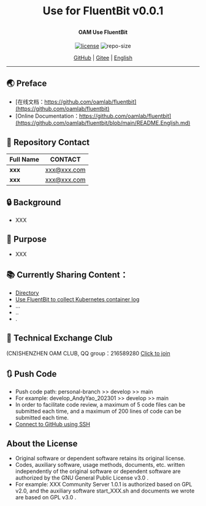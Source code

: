 
<h1 align="center" style="margin: 30px 0 30px; font-weight: bold;">Use for FluentBit v0.0.1</h1>
<h4 align="center">OAM Use FluentBit</h4>
<p align="center">
  <a href="./LICENSE"><img alt="license" src="https://img.shields.io/github/license/oamlab/fluentbit" /></a>
  <img alt="repo-size" src="https://img.shields.io/github/repo-size/oamlab/fluentbit" />
</p>

<p align="center">
   <a href="https://github.com/oamlab/fluentbit">GitHub</a> | 
   <a href="https://gitee.com/oamlab/fluentbit">Gitee</a> | 
   <a href="./README.English.md">English</a>
</p>

<p align="center"></p>

---

## 🌏 Preface
- [在线文档：https://github.com/oamlab/fluentbit](https://github.com/oamlab/fluentbit)
- [Online Documentation：https://github.com/oamlab/fluentbit](https://github.com/oamlab/fluentbit/blob/main/README.English.md)

## 🔋 Repository Contact
| Full Name						 |CONTACT|
|----------|-----------------|
| **xxx**  | xxx@xxx.com      |
| **xxx**  | xxx@xxx.com      |

## 🔒 Background
- XXX

## 🔑 Purpose
- XXX

## 📚 Currently Sharing Content：

- [Directory](./fluentbit)
- [Use FluentBit to collect Kubernetes container log](./fluentbit/3181_Others/README.md)
- ...
- ..
- .

## 📶 Technical Exchange Club
(CN)SHENZHEN OAM CLUB, QQ group：216589280 [Click to join](https://jq.qq.com/?_wv=1027&k=tdDtDoUp)

## 🔃 Push Code
- Push code path: personal-branch >> develop >> main
- For example: develop_AndyYao_202301 >> develop >> main
- In order to facilitate code review, a maximum of 5 code files can be submitted each time, and a maximum of 200 lines of code can be submitted each time.
- [Connect to GitHub using SSH](https://github.com/oamlab/oamlab/blob/main/OAMLab/171_%E8%BF%90%E7%BB%B4%E5%B7%A5%E5%85%B7/301_%E5%BC%80%E5%8F%91%E5%B7%A5%E5%85%B7/211_GitHub_SSH_Key.md)

## About the License
- Original software or dependent software retains its original license.
- Codes, auxiliary software, usage methods, documents, etc. written independently of the original software or dependent software are authorized by the GNU General Public License v3.0 .
- For example: XXX Community Server 1.0.1 is authorized based on GPL v2.0, and the auxiliary software start_XXX.sh and documents we wrote are based on GPL v3.0 .